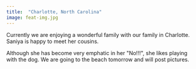 ```yaml
---
title:  "Charlotte, North Carolina"
image: feat-img.jpg
---
```


Currently we are enjoying a wonderful family with our family in Charlotte. Saniya is happy to meet her cousins. 

Although she has become very emphatic in her "No!!!", she likes playing with the dog. We are going to the beach tomorrow and will post pictures. 

